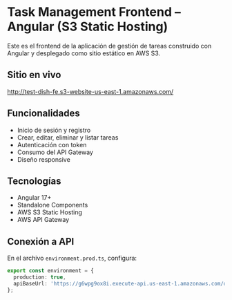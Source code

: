 # Task Management Frontend – Angular (S3 Static Hosting)

Este es el frontend de la aplicación de gestión de tareas construido con Angular y desplegado como sitio estático en AWS S3.

## Sitio en vivo

http://test-dish-fe.s3-website-us-east-1.amazonaws.com/

## Funcionalidades

- Inicio de sesión y registro
- Crear, editar, eliminar y listar tareas
- Autenticación con token
- Consumo del API Gateway
- Diseño responsive

## Tecnologías

- Angular 17+
- Standalone Components
- AWS S3 Static Hosting
- AWS API Gateway

## Conexión a API

En el archivo `environment.prod.ts`, configura:

```ts
export const environment = {
  production: true,
  apiBaseUrl: 'https://g6wpg9ox8i.execute-api.us-east-1.amazonaws.com/dev'
};
